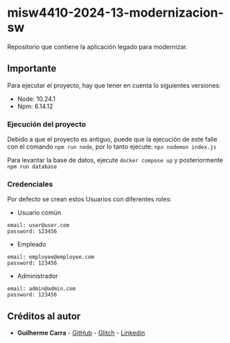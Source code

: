 # misw4410-2024-13-modernizacion-sw

Repositorio que contiene la aplicación legado para modernizar.

## Importante

Para ejecutar el proyecto, hay que tener en cuenta lo siguientes versiones:

- Node: 10.24.1
- Npm: 6.14.12

### Ejecución del proyecto

Debido a que el proyecto es antiguo, puede que la ejecución de este falle con el comando `npm run node`, por lo tanto ejecute: `npx nodemon index.js`

Para levantar la base de datos, ejecute `docker compose up` y posteriormente `npm run database`

### Credenciales

Por defecto se crean estos Usuarios con diferentes roles:

- Usuario común

```
email: user@user.com
password: 123456
```

- Empleado

```
email: employee@employee.com
password: 123456
```

- Administrador

```
email: admin@admin.com
password: 123456
```

## Créditos al autor

- **Guilherme Carra** - [GitHub](https://github.com/GuilhermeCarra/) - [Glitch](https://glitch.com/@GuilhermeCarra/) - [Linkedin](https://www.linkedin.com/in/guilherme-carra/)
